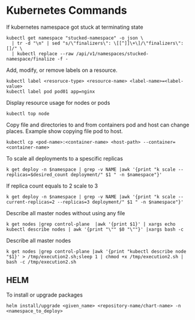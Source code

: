 # Kubernetes Commands

If kubernetes namespace got stuck at terminating state

~~~~
kubectl get namespace "stucked-namespace" -o json \
  | tr -d "\n" | sed "s/\"finalizers\": \[[^]]\+\]/\"finalizers\": []/" \
  | kubectl replace --raw /api/v1/namespaces/stucked-namespace/finalize -f -
~~~~

Add, modify, or remove labels on a resource.

~~~~
kubectl label <resoruce-type> <resource-name> <label-name>=<label-value>
kubectl label pod pod01 app=nginx 
~~~~

Display resource usage for nodes or pods

~~~~
kubectl top node
~~~~

Copy file and directories to and from containers pod and host can change places. Example show copying file pod to host.

~~~~
kubectl cp <pod-name>:<container-name> <host-path> --container=<container-name>
~~~~

To scale all deployments to a spescific replicas
~~~
k get deploy -n $namespace | grep -v NAME |awk '{print "k scale --replicas=$desired_count deployment/" $1 " -n $namespace"}'
~~~

If replica count equals to 2 scale to 3
~~~
k get deploy -n $namespace | grep -v NAME |awk '{print "k scale --current-replicas=2 --replicas=3 deployment/" $1 " -n $namespace"}'
~~~

Describe all master nodes without using any file
~~~
k get nodes |grep control-plane  |awk '{print $1}' | xargs echo kubectl describe nodes | awk '{print "\"" $0 "\""}' |xargs bash -c
~~~

Describe all master nodes
~~~
k get nodes |grep control-plane |awk '{print "kubectl describe node "$1}' > /tmp/execution2.sh;sleep 1 | chmod +x /tmp/execution2.sh | bash -c /tmp/execution2.sh
~~~

## HELM

To install or upgrade packages
~~~
helm install/upgrade <given_name> <repository-name/chart-name> -n <namespace_to_deploy>
~~~
